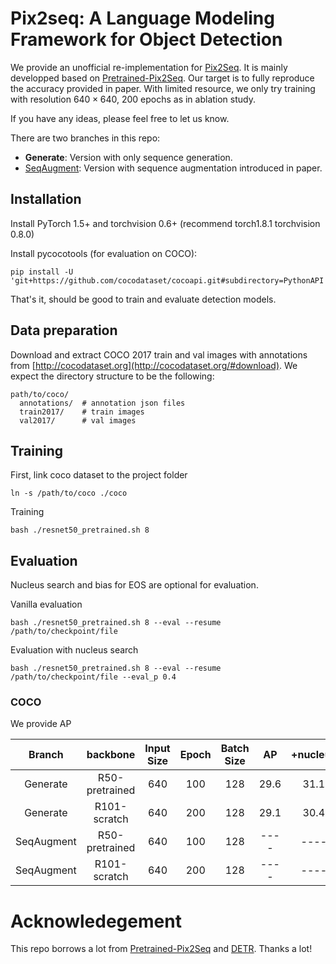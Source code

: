 # Pix2seq: A Language Modeling Framework for Object Detection
We provide an unofficial re-implementation for [Pix2Seq](https://arxiv.org/abs/2109.10852v1). It is mainly developped based on [Pretrained-Pix2Seq](https://github.com/gaopengcuhk/Pretrained-Pix2Seq). Our target is to fully reproduce the accuracy provided in paper. With limited resource, we only try training with resolution $640\times640$, $200$ epochs as in ablation study.

If you have any ideas, please feel free to let us know.

There are two branches in this repo:
- **Generate**: Version with only sequence generation.
- [SeqAugment](): Version with sequence augmentation introduced in paper.


## Installation

Install PyTorch 1.5+ and torchvision 0.6+ (recommend torch1.8.1 torchvision 0.8.0)

Install pycocotools (for evaluation on COCO):

```
pip install -U 'git+https://github.com/cocodataset/cocoapi.git#subdirectory=PythonAPI'
```

That's it, should be good to train and evaluate detection models.

## Data preparation

Download and extract COCO 2017 train and val images with annotations from
[http://cocodataset.org](http://cocodataset.org/#download).
We expect the directory structure to be the following:
```
path/to/coco/
  annotations/  # annotation json files
  train2017/    # train images
  val2017/      # val images
```

## Training

First, link coco dataset to the project folder
```
ln -s /path/to/coco ./coco 
```

Training
```
bash ./resnet50_pretrained.sh 8
```

## Evaluation
Nucleus search and bias for EOS are optional for evaluation.

Vanilla evaluation
```
bash ./resnet50_pretrained.sh 8 --eval --resume /path/to/checkpoint/file
```

Evaluation with nucleus search
```
bash ./resnet50_pretrained.sh 8 --eval --resume /path/to/checkpoint/file --eval_p 0.4
```

### COCO 

We provide AP

| Branch     | backbone       | Input Size | Epoch | Batch Size | AP   | +nucleus  | Weights |
| :-----:    | :------------: | :---------:| :----:| :---------:| :---:| :-------: | :-----: |
| Generate   | R50-pretrained | 640        | 100   | 128        | 29.6 | 31.1      | [not ready]() | 
| Generate   | R101-scratch   | 640        | 200   | 128        | 29.1 | 30.4      | [not ready]() | 
| SeqAugment | R50-pretrained | 640        | 100   | 128        | ---- | ----      | [not ready]() | 
| SeqAugment | R101-scratch   | 640        | 200   | 128        | ---- | ----      | [not ready]() | 

# Acknowledegement

This repo borrows a lot from [Pretrained-Pix2Seq](https://github.com/gaopengcuhk/Pretrained-Pix2Seq) and [DETR](https://github.com/facebookresearch/detr). Thanks a lot!